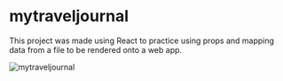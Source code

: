 # mytraveljournal

This project was made using React to practice using props and mapping data from a file to be rendered onto a web app. 

![mytraveljournal](https://user-images.githubusercontent.com/24803299/163513786-b2eea115-c3ab-4987-9de2-9828a2c148eb.jpeg)
